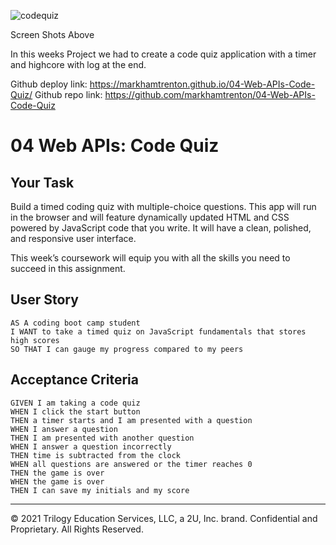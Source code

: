 ![codequiz](https://user-images.githubusercontent.com/77074964/125869355-4e462582-7c74-43d7-a9ed-937a102f31b6.jpg)


Screen Shots Above

In this weeks Project we had to create a code quiz application with a timer and highcore with log at the end.

Github deploy link: https://markhamtrenton.github.io/04-Web-APIs-Code-Quiz/  Github repo link: https://github.com/markhamtrenton/04-Web-APIs-Code-Quiz






























# 04 Web APIs: Code Quiz

## Your Task

 Build a timed coding quiz with multiple-choice questions. This app will run in the browser and will feature dynamically updated HTML and CSS powered by JavaScript code that you write. It will have a clean, polished, and responsive user interface. 

This week’s coursework will equip you with all the skills you need to succeed in this assignment.

## User Story

```
AS A coding boot camp student
I WANT to take a timed quiz on JavaScript fundamentals that stores high scores
SO THAT I can gauge my progress compared to my peers
```

## Acceptance Criteria

```
GIVEN I am taking a code quiz
WHEN I click the start button
THEN a timer starts and I am presented with a question
WHEN I answer a question
THEN I am presented with another question
WHEN I answer a question incorrectly
THEN time is subtracted from the clock
WHEN all questions are answered or the timer reaches 0
THEN the game is over
WHEN the game is over
THEN I can save my initials and my score
```

---

© 2021 Trilogy Education Services, LLC, a 2U, Inc. brand. Confidential and Proprietary. All Rights Reserved.

